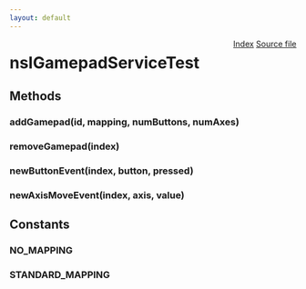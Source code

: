 ```yaml
---
layout: default
---
```

<div class='links' style='float:right'><a href="../index.html">Index</a>
<a href="http://dxr.mozilla.org/mozilla-central/source/dom/interfaces/gamepad/nsIGamepadServiceTest.idl">Source file</a>
</div>

# nsIGamepadServiceTest #

## Methods ##

### addGamepad(id, mapping, numButtons, numAxes) ###

### removeGamepad(index) ###

### newButtonEvent(index, button, pressed) ###

### newAxisMoveEvent(index, axis, value) ###

## Constants ##

### NO_MAPPING ###

### STANDARD_MAPPING ###
